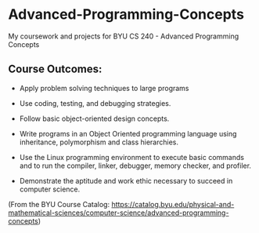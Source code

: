 # Advanced-Programming-Concepts
My coursework and projects for BYU CS 240 - Advanced Programming Concepts

## Course Outcomes: 
- Apply problem solving techniques to large programs

- Use coding, testing, and debugging strategies.

- Follow basic object-oriented design concepts.

- Write programs in an Object Oriented programming language using inheritance, polymorphism and class hierarchies.

- Use the Linux programming environment to execute basic commands and to run the compiler, linker, debugger, memory checker, and profiler.

- Demonstrate the aptitude and work ethic necessary to succeed in computer science.

(From the BYU Course Catalog: https://catalog.byu.edu/physical-and-mathematical-sciences/computer-science/advanced-programming-concepts) 
